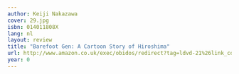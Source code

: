 ```yaml
---
author: Keiji Nakazawa
cover: 29.jpg
isbn: 014011808X
lang: nl
layout: review
title: "Barefoot Gen: A Cartoon Story of Hiroshima"
url: http://www.amazon.co.uk/exec/obidos/redirect?tag=ldvd-21%26link_code=xm2%26camp=2025%26creative=165953%26path=http://www.amazon.co.uk/gp/redirect.html%253fASIN=014011808X%2526tag=ldvd-21%2526lcode=xm2%2526cID=2025%2526ccmID=165953%2526location=/o/ASIN/014011808X%25253FSubscriptionId=0VJDVJ14KM0P0VXDCQ82
year: 0
---
```

